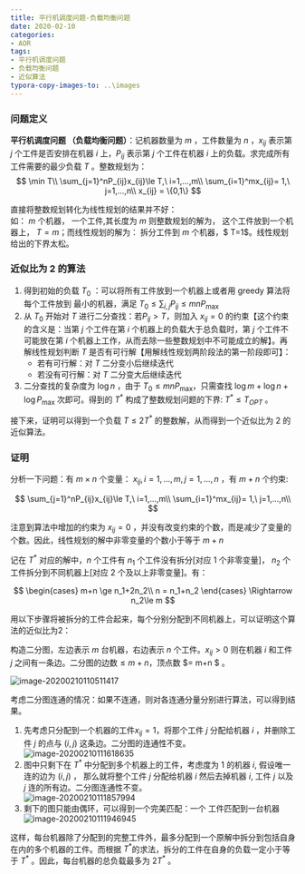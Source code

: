 ```yaml
---
title: 平行机调度问题-负载均衡问题
date: 2020-02-10
categories:
- AOR
tags:
- 平行机调度问题
- 负载均衡问题
- 近似算法
typora-copy-images-to: ..\images
---
```


<head>
    <script src="https://cdn.mathjax.org/mathjax/latest/MathJax.js?config=TeX-AMS-MML_HTMLorMML" type="text/javascript"></script>
    <script type="text/x-mathjax-config">
        MathJax.Hub.Config({
            tex2jax: {
            skipTags: ['script', 'noscript', 'style', 'textarea', 'pre'],
            inlineMath: [['$','$']]
            }
        });
    </script>
</head>



### 问题定义

**平行机调度问题 （负载均衡问题）**：记机器数量为 $m$ ，工件数量为 $n$ ，$x_{ij}$ 表示第 $j$ 个工件是否安排在机器 $i$ 上，$P_{ij}$ 表示第 $j$ 个工件在机器 $i$ 上的负载。求完成所有工件需要的最少负载 $T$ 。整数规划为：
$$
\min T\\
\sum_{j=1}^nP_{ij}x_{ij}\le T,\ i=1,...,m\\
\sum_{i=1}^mx_{ij}= 1,\ j=1,...,n\\
x_{ij} = \{0,1\}
$$

直接将整数规划转化为线性规划的结果并不好：  
如： $m$ 个机器， ⼀个工件,其⻓度为 $m$ 则整数规划的解为， 这个工件放到⼀个机器上， $T=m$；⽽线性规划的解为： 拆分工件到 $m$ 个机器，$ T=1$。线性规划给出的下界太松。

### 近似比为 2 的算法

1. 得到初始的负载 $T_0$ ：可以将所有工件放到⼀个机器上或者⽤ greedy 算法将每个工件放到       最⼩的机器，满足 $T_0\le \sum_{i,j} P_{ij}\le mn P_\max$
2. 从 $T_0$ 开始对 $T$ 进行二分查找：若$P_{ij} > T$，则加入 $x_{ij} = 0$ 的约束【这个约束的含义是：当第 $j$ 个工件在第 $i$ 个机器上的负载大于总负载时，第 $j$ 个工件不可能放在第 $i$ 个机器上工作，从而去除一些整数规划中不可能成立的解】。再解线性规划判断 $T$ 是否有可⾏解【用解线性规划两阶段法的第一阶段即可】：
   + 若有可行解：对 $T$ ⼆分变⼩后继续迭代
   + 若没有可行解：对 $T$ ⼆分变⼤后继续迭代
3. 二分查找的复杂度为 $\log n$ ，由于  $T_0\le mn P_\max$，只需查找 $\log m + \log n + \log P_\max$ 次即可。得到的 $T^*$ 构成了整数规划问题的下界: $T^*\le T_{OPT}$ 。

接下来，证明可以得到一个负载 $T\le 2T^*$ 的整数解，从而得到一个近似比为 2 的近似算法。

### 证明

分析一下问题：有 $m\times n$ 个变量： $x_{ij},i=1,...,m,j=1,...,n$ ，有 $m+n$ 个约束: 

$$
\sum_{j=1}^nP_{ij}x_{ij}\le T,\ i=1,...,m\\
\sum_{i=1}^mx_{ij}= 1,\ j=1,...,n\\
$$

注意到算法中增加的约束为  $x_{ij} = 0$ ，并没有改变约束的个数，而是减少了变量的个数。因此，线性规划的解中非零变量的个数小于等于 $m+n$ 

记在  $T^*$ 对应的解中，$n$ 个工件有 $n_1$ 个工件没有拆分[对应 1 个非零变量]， $n_2$ 个工件拆分到不同机器上[对应 2 个及以上非零变量]。有：

$$
\begin{cases}
m+n \ge n_1+2n_2\\
n = n_1+n_2
 \end{cases} \Rightarrow n_2\le m
$$

⽤以下步骤将被拆分的工件合起来，每个分别分配到不同机器上，可以证明这个算法的近似⽐为2： 

构造二分图，左边表示 $m$ 台机器，右边表示 $n$ 个工件。$x_{ij} >0$ 则在机器 $i$ 和工件 $j$ 之间有⼀条边。二分图的边数$\le m+n$，顶点数 $= m+n $ 。

![image-20200210110511417](C:\Users\13353\OneDrive\note\JoeyLian.github.io\images\image-20200210110511417.png)

考虑二分图连通的情况：如果不连通，则对各连通分量分别进行算法，可以得到结果。

1. 先考虑只分配到一个机器的工件$x_{ij} = 1$，将那个工件 $j$ 分配给机器 $i$ ，并删除工件 $j$ 的点与 $(i,j)$ 这条边。二分图的连通性不变。   
![image-20200210111618635](C:\Users\13353\OneDrive\note\JoeyLian.github.io\images\image-20200210111618635.png)
2. 图中只剩下在 $T^*$ 中分配到多个机器上的工件，考虑度为 1 的机器 $i$, 假设唯⼀连的边为 $(i,j)$ ， 那么就将整个工件 $j$ 分配给机器 $i$ 然后去掉机器 $i$, 工件 $j$ 以及 $j$ 连的所有边。二分图连通性不变。  
   ![image-20200210111857994](C:\Users\13353\OneDrive\note\JoeyLian.github.io\images\image-20200210111857994.png)
3. 剩下的图只能由偶环，可以得到一个完美匹配：⼀个 工件匹配到⼀台机器   
   ![image-20200210111946945](C:\Users\13353\OneDrive\note\JoeyLian.github.io\images\image-20200210111946945.png)

这样，每台机器除了分配到的完整工件外，最多分配到⼀个原解中拆分到包括自身在内的多个机器的工件。而根据 $T^*$的求法，拆分的工件在自身的负载一定小于等于 $T^*$ 。因此，每台机器的总负载最多为  $2T^*$ 。






